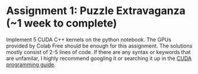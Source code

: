 # Assignment 1: Puzzle Extravaganza (~1 week to complete)
Implement 5 CUDA C++ kernels on the python notebook. The GPUs provided by Colab Free should be enough for this assignment. The solutions mostly consist of 2-5 lines of code. If there are any syntax or keywords that are unfamilar, I highly recommend googling it or searching it up in the [CUDA programming guide](https://docs.nvidia.com/cuda/cuda-c-programming-guide/#programming-model).

